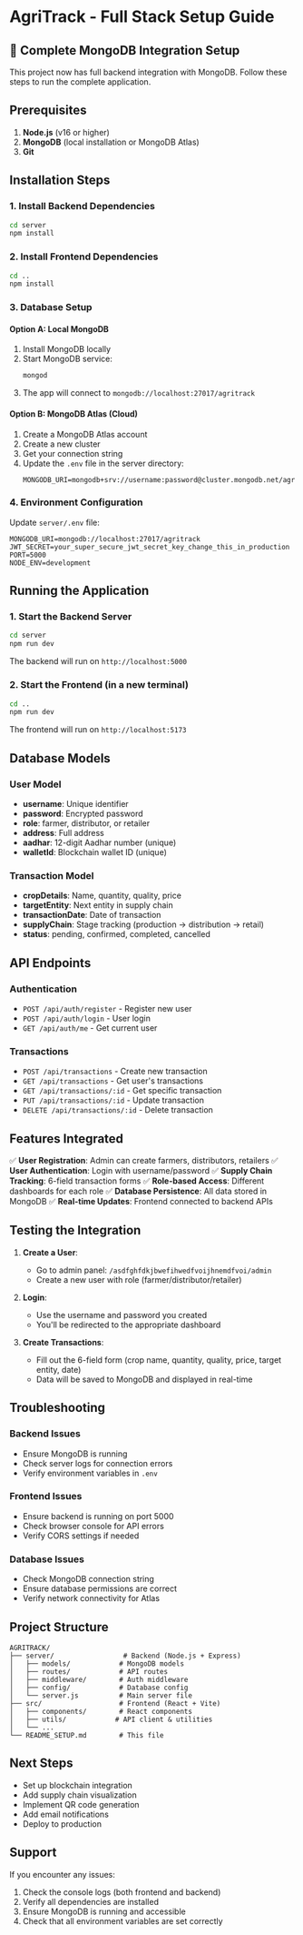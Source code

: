 # AgriTrack - Full Stack Setup Guide

## 🚀 Complete MongoDB Integration Setup

This project now has full backend integration with MongoDB. Follow these steps to run the complete application.

## Prerequisites

1. **Node.js** (v16 or higher)
2. **MongoDB** (local installation or MongoDB Atlas)
3. **Git**

## Installation Steps

### 1. Install Backend Dependencies

```bash
cd server
npm install
```

### 2. Install Frontend Dependencies

```bash
cd ..
npm install
```

### 3. Database Setup

#### Option A: Local MongoDB
1. Install MongoDB locally
2. Start MongoDB service:
   ```bash
   mongod
   ```
3. The app will connect to `mongodb://localhost:27017/agritrack`

#### Option B: MongoDB Atlas (Cloud)
1. Create a MongoDB Atlas account
2. Create a new cluster
3. Get your connection string
4. Update the `.env` file in the server directory:
   ```
   MONGODB_URI=mongodb+srv://username:password@cluster.mongodb.net/agritrack
   ```

### 4. Environment Configuration

Update `server/.env` file:
```env
MONGODB_URI=mongodb://localhost:27017/agritrack
JWT_SECRET=your_super_secure_jwt_secret_key_change_this_in_production
PORT=5000
NODE_ENV=development
```

## Running the Application

### 1. Start the Backend Server

```bash
cd server
npm run dev
```

The backend will run on `http://localhost:5000`

### 2. Start the Frontend (in a new terminal)

```bash
cd ..
npm run dev
```

The frontend will run on `http://localhost:5173`

## Database Models

### User Model
- **username**: Unique identifier
- **password**: Encrypted password
- **role**: farmer, distributor, or retailer
- **address**: Full address
- **aadhar**: 12-digit Aadhar number (unique)
- **walletId**: Blockchain wallet ID (unique)

### Transaction Model
- **cropDetails**: Name, quantity, quality, price
- **targetEntity**: Next entity in supply chain
- **transactionDate**: Date of transaction
- **supplyChain**: Stage tracking (production → distribution → retail)
- **status**: pending, confirmed, completed, cancelled

## API Endpoints

### Authentication
- `POST /api/auth/register` - Register new user
- `POST /api/auth/login` - User login
- `GET /api/auth/me` - Get current user

### Transactions
- `POST /api/transactions` - Create new transaction
- `GET /api/transactions` - Get user's transactions
- `GET /api/transactions/:id` - Get specific transaction
- `PUT /api/transactions/:id` - Update transaction
- `DELETE /api/transactions/:id` - Delete transaction

## Features Integrated

✅ **User Registration**: Admin can create farmers, distributors, retailers
✅ **User Authentication**: Login with username/password
✅ **Supply Chain Tracking**: 6-field transaction forms
✅ **Role-based Access**: Different dashboards for each role
✅ **Database Persistence**: All data stored in MongoDB
✅ **Real-time Updates**: Frontend connected to backend APIs

## Testing the Integration

1. **Create a User**: 
   - Go to admin panel: `/asdfghfdkjbwefihwedfvoijhnemdfvoi/admin`
   - Create a new user with role (farmer/distributor/retailer)

2. **Login**:
   - Use the username and password you created
   - You'll be redirected to the appropriate dashboard

3. **Create Transactions**:
   - Fill out the 6-field form (crop name, quantity, quality, price, target entity, date)
   - Data will be saved to MongoDB and displayed in real-time

## Troubleshooting

### Backend Issues
- Ensure MongoDB is running
- Check server logs for connection errors
- Verify environment variables in `.env`

### Frontend Issues
- Ensure backend is running on port 5000
- Check browser console for API errors
- Verify CORS settings if needed

### Database Issues
- Check MongoDB connection string
- Ensure database permissions are correct
- Verify network connectivity for Atlas

## Project Structure

```
AGRITRACK/
├── server/                 # Backend (Node.js + Express)
│   ├── models/            # MongoDB models
│   ├── routes/            # API routes
│   ├── middleware/        # Auth middleware
│   ├── config/            # Database config
│   └── server.js          # Main server file
├── src/                   # Frontend (React + Vite)
│   ├── components/        # React components
│   ├── utils/            # API client & utilities
│   └── ...
└── README_SETUP.md        # This file
```

## Next Steps

- Set up blockchain integration
- Add supply chain visualization
- Implement QR code generation
- Add email notifications
- Deploy to production

## Support

If you encounter any issues:
1. Check the console logs (both frontend and backend)
2. Verify all dependencies are installed
3. Ensure MongoDB is running and accessible
4. Check that all environment variables are set correctly
